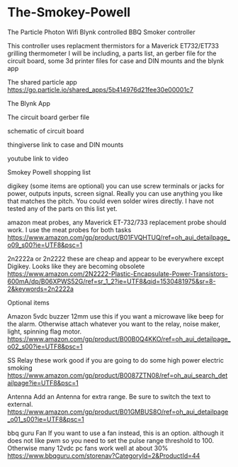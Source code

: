 # The-Smokey-Powell
The Particle Photon Wifi Blynk controlled BBQ Smoker controller

This controller uses replacment thermistors for a Maverick ET732/ET733 grilling thermometer
I will be including, a parts list, an gerber file for the circuit board, some 3d printer files for case and DIN mounts 
and the blynk app

The shared particle app https://go.particle.io/shared_apps/5b414976d21fee30e00001c7

The Blynk App 

The circuit board gerber file

schematic of circuit board

thingiverse link to case and DIN mounts

youtube link to video


Smokey Powell shopping list

digikey (some items are optional) you can use screw terminals or jacks for power, outputs inputs, screen signal. Really you can use anything you like that matches the pitch. You could even solder wires directly.
I have not tested any of the parts on this list yet.


amazon
meat probes, any Maverick ET-732/733 replacement probe should work. I use the meat probes for both tasks
https://www.amazon.com/gp/product/B01FVQHTUQ/ref=oh_aui_detailpage_o09_s00?ie=UTF8&psc=1

2n2222a or 2n2222 these are cheap and appear to be everywhere except Digikey. Looks like they are becoming obsolete	
https://www.amazon.com/2N2222-Plastic-Encapsulate-Power-Transistors-600mA/dp/B06XPWS52G/ref=sr_1_2?ie=UTF8&qid=1530481975&sr=8-2&keywords=2n2222a



Optional items 




Amazon
5vdc buzzer 12mm use this if you want a microwave like beep for the alarm. Otherwise attach whatever you want to the relay, noise maker, light, spinning flag motor.
	https://www.amazon.com/gp/product/B00B0Q4KKO/ref=oh_aui_detailpage_o02_s00?ie=UTF8&psc=1

SS Relay	these work good if you are going to do some high power electric smoking
	https://www.amazon.com/gp/product/B0087ZTN08/ref=oh_aui_search_detailpage?ie=UTF8&psc=1

Antenna
Add an Antenna for extra range. Be sure to switch the text to external.
	https://www.amazon.com/gp/product/B01GMBUS8O/ref=oh_aui_detailpage_o01_s00?ie=UTF8&psc=1

bbq guru
Fan	If you want to use a fan instead, this is an option. although it does not like pwm so you need to set the pulse range threshold to 100. Otherwise many 12vdc pc fans work well at about 30%
https://www.bbqguru.com/storenav?CategoryId=2&ProductId=44





